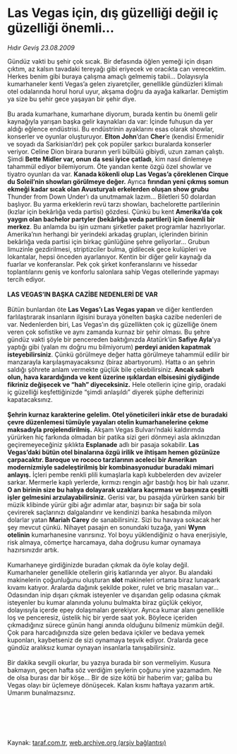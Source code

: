 # Las Vegas için, dış güzelliği değil iç güzelliği önemli...

*Hıdır Geviş 23.08.2009*

<div class="taraf_structure_2col_1zq">
<div class="margen_n">



 <p>Gündüz vakti bu şehir çok sıcak. Bir defasında öğlen yemeği için dışarı çıktım, az kalsın tavadaki tereyağı gibi eriyecek ve oracıkta can verecektim. Herkes benim gibi buraya çalışma amaçlı gelmemiş tabii... Dolayısıyla kumarhaneler kenti Vegas’a gelen ziyaretçiler, genellikle gündüzleri klimalı otel odalarında horul horul uyur, akşama doğru da ayağa kalkarlar. Demiştim ya size bu şehir gece yaşayan bir şehir diye. <br/><br/>Bu arada kumarhane, kumarhane diyorum, burada kentin bu önemli gelir kaynağıyla yarışan başka gelir kaynakları da var: İçinde fuhuşun da yer aldığı eğlence endüstrisi. Bu endüstrinin ayaklarını esas olarak showlar, konserler ve oyunlar oluşturuyor. <b>Elton John</b>’dan <b>Cher</b>’e (kendisi Ermenidir ve soyadı da Sarkisian’dır) pek çok popüler şarkıcı buralarda konserler veriyor. Celine Dion birara buranın yerli bülbülü gibiydi, uzun zaman çalıştı. Şimdi <b>Bette Midler var, onun da sesi iyice çatladı</b>, kim nasıl dinlemeye tahammül ediyor bilemiyorum. Öte yandan kente özgü özel showlar ve tiyatro oyunları da var. <b>Kanada kökenli olup Las Vegas’a çöreklenen Cirque du Soleil’nin showları görülmeye değer.</b> Ayrıca <b>fırından yeni çıkmış somun ekmeği kadar sıcak olan Avusturyalı erkelerden oluşan show grubu</b> Thunder from Down Under’ı da unutmamak lazım... Biletleri 50 dolardan başlıyor. Bu yarma erkeklerin revü tarzı showları, bachelorette partilerinin (kızlar için bekârlığa veda partisi) gözdesi. Çünkü bu kent <b>Amerika’da çok yaygın olan bachelor partyler (bekârlığa veda partileri) için önemli bir merkez</b>. Bu anlamda bu işin uzmanı şirketler paket programlar hazırlıyorlar. Amerika’nın herhangi bir yerindeki arkadaş grupları, içlerinden birinin bekârlığa veda partisi için birkaç günlüğüne şehre geliyorlar... Grubun limuzinle gezdirilmesi, striptizciler bulma, gidilecek gece kulüpleri ve lokantalar, hepsi önceden ayarlanıyor. Kentin bir diğer gelir kaynağı da fuarlar ve konferanslar. Pek çok şirket konferanslarını ve hissedar toplantılarını geniş ve konforlu salonlara sahip Vegas otellerinde yapmayı tercih ediyor.<b> <br/><br/>LAS VEGAS’IN BAŞKA CAZİBE NEDENLERİ DE VAR</b> <br/><br/>Bütün bunlardan öte <b>Las Vegas’ı Las Vegas yapan</b> ve diğer kentlerden farlılaştırarak insanların ilgisini buraya yönelten başka cazibe nedenleri de var. Nedenlerden biri, Las Vegas’ın dış güzellikten çok iç güzelliğe önem veren çok sofistike ve aynı zamanda kurnaz bir şehir olması. Bu şehre gündüz vakti şöyle bir pencereden baktığınızda Atatürk’ün <b>Safiye Ayla</b>’ya yaptığı gibi (yalan mı doğru mu bilmiyorum) <b>perdeyi aniden kapatmak isteyebilirsiniz</b>. Çünkü görülmeye değer hatta görülmeye tahammül edilir bir manzarayla karşılaşmayacaksınız (biraz abartıyorum). Hatta o an şehrin saldığı şöhrete anlam vermekte güçlük bile çekebilirsiniz. <b>Ancak sabırlı olun, hava karardığında ve kent üzerine ışıklardan elbisesini giydiğinde fikriniz değişecek ve “hah” diyeceksiniz.</b> Hele otellerin içine girip, oradaki iç güzelliği keşfettiğinizde “şimdi anlaşıldı” diyerek şüphe defterinizi kapatacaksınız. <b><br/><br/>Şehrin kurnaz karakterine gelelim. Otel yöneticileri inkâr etse de buradaki çevre düzenlemesi tümüyle yayaları otelin kumarhanelerine çekme maksadıyla projelendirilmiş.</b> Akşam Vegas Bulvarı’ndaki kaldırımda yürürken hiç farkında olmadan bir patika sizi geri dönmeyi asla aklınızdan geçiremeyeceğiniz şıklıkta <b>Esplanade</b> adlı bir pasaja sokabilir. <b>Las Vegas’daki bütün otel binalarına özgü irilik ve ihtişam hemen gözünüze çarpacaktır. Baroque ve rococo tarzlarının aceleci bir Amerikan modernizmiyle sadeleştirilmiş bir kombinasyonudur buradaki mimari anlayış.</b> İçleri pembe renkli plili kumaşlarla kaplı kubbelerden dev avizeler sarkar. Mermerle kaplı yerlerde, kırmızı rengin ağır bastığı hoş bir halı uzanır. <b>O an birinin size bu halıya dolayarak uzaklara kaçırması ve başınıza çeşitli işler gelmesini arzulayabilirsiniz.</b> Gerisi var, bu pasajda yürürken sanki bir müzik klibinde yürür gibi ağır adımlar atar, başınızı bir sağa bir sola çevirerek saçlarınızı dalgalandırır ve kendinizi banka hesabında milyon dolarlar yatan <b>Mariah Carey</b> de sanabilirsiniz. Sizi bu havaya sokacak her şey mevcut çünkü. Nihayet pasajın en sonundaki tuzağa, yani <b>Wynn otelinin</b> kumarhanesine varırsınız. Yol boyu yüklendiğiniz o hava enerjisiyle, risk almaya, cömertçe harcamaya, daha doğrusu kumar oynamaya hazırsınızdır artık. <br/><br/>Kumarhaneye girdiğinizde buradan çıkmak da öyle kolay değil. Kumarhaneler genellikle otellerin giriş katlarında yer alıyor. Bu alandaki makinelerin çoğunluğunu oluşturan <b>slot</b> makineleri ortama biraz lunapark kıvamı katıyor. Aralarda dağınık şekilde poker, rulet ve briç masaları var... Odasından inip dışarı çıkmak isteyenler ve dışarıdan gelip odasına çıkmak isteyenler bu kumar alanında yolunu bulmakta biraz güçlük çekiyor, dolayısıyla içerde epey dolaşmaları gerekiyor. Ayrıca kumar alanı genellikle loş ve penceresiz, üstelik hiç bir yerde saat yok. Böylece içeriden çıkmadığınız sürece günün hangi anında olduğunu bilmeniz mümkün değil. Çok para harcadığınızda size gelen bedava içkiler ve bedava yemek kuponları, kaybetseniz de sizi oynamaya teşvik ediyor. Oralarda gece gündüz aralıksız kumar oynayan insanlarla tanışabilirsiniz. <br/><br/>Bir dakika sevgili okurlar, bu yazıya burada bir son vermeliyim. Kusura bakmayın, geçen hafta söz verdiğim şeylerin çoğunu yine yazamadım. Ne de olsa burası dar bir köşe... Bir de size kötü bir haberim var; galiba bu Vegas olayı bir üçlemeye dönüşecek. Kalan kısmı haftaya yazarım artık. Umarım bunalmazsınız.</p>
<br/>
<br/>
<br/>



<br/>


<div id="taraf_not">
</div>

</div>


</div>

Kaynak: [taraf.com.tr](http://www.taraf.com.tr:80/makale/6974.htm), [web.archive.org (arşiv bağlantısı)](http://web.archive.org/web/20090826221617/http://www.taraf.com.tr:80/makale/6974.htm)
